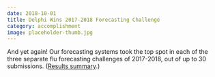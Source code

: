 ```yaml
---
date: 2018-10-01
title: Delphi Wins 2017-2018 Forecasting Challenge
category: accomplishment
image: placeholder-thumb.jpg
---
```


And yet again! Our forecasting systems took the top spot in each of the three separate flu forecasting challenges of 2017-2018, out of up to 30 submissions. ([Results summary](https://www.cs.cmu.edu/~roni/CDC%20Flu%20Challenge%202017-2018%20Results.pdf).)
